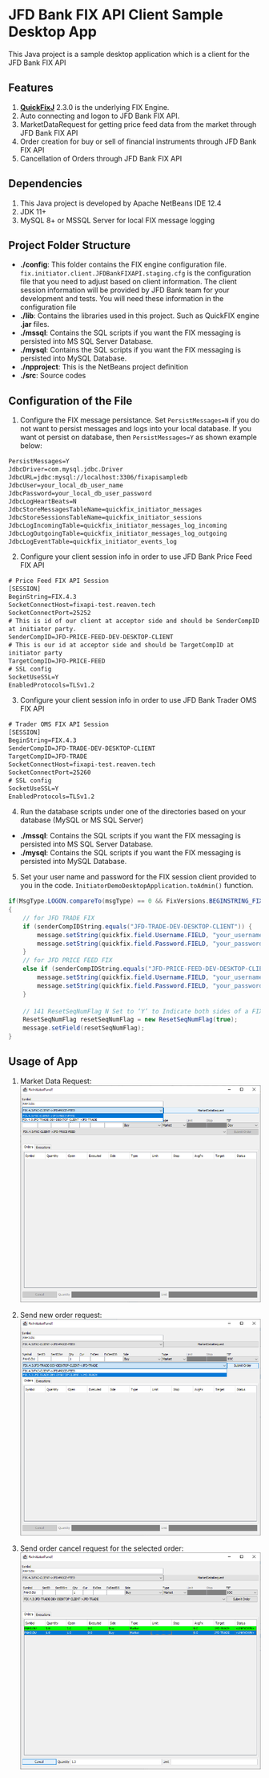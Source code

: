
# JFD Bank FIX API Client Sample Desktop App

This Java project is a sample desktop application which is a client for the JFD Bank FIX API

## Features

1. **[QuickFixJ](https://www.quickfixj.org/)** 2.3.0 is the underlying FIX Engine.
2. Auto connecting and logon to JFD Bank FIX API. 
3. MarketDataRequest for getting price feed data from the market through JFD Bank FIX API
4. Order creation for buy or sell of financial instruments through JFD Bank FIX API
5. Cancellation of Orders through JFD Bank FIX API

## Dependencies

1. This Java project is developed by Apache NetBeans IDE 12.4
2. JDK 11+
3. MySQL 8+ or MSSQL Server for local FIX message logging

## Project Folder Structure

* **./config**: This folder contains the FIX engine configuration file.
`fix.initiator.client.JFDBankFIXAPI.staging.cfg` is the configuration file that you need to adjust based on client information.
The client session information will be provided by JFD Bank team for your development and tests.
You will need these information in the configuration file
* **./lib**: Contains the libraries used in this project. Such as QuickFIX engine **.jar** files.
* **./mssql**: Contains the SQL scripts if you want the FIX messaging is persisted into MS SQL Server Database.
* **./mysql**: Contains the SQL scripts if you want the FIX messaging is persisted into MySQL Database.
* **./npproject**: This is the NetBeans project definition
* **./src**: Source codes

## Configuration of the File

1. Configure the FIX message persistance. 
Set `PersistMessages=N` if you do not want to persist messages and logs into your local database.
If you want ot persist on database, then `PersistMessages=Y` as shown example below:
```
PersistMessages=Y
JdbcDriver=com.mysql.jdbc.Driver
JdbcURL=jdbc:mysql://localhost:3306/fixapisampledb
JdbcUser=your_local_db_user_name
JdbcPassword=your_local_db_user_password
JdbcLogHeartBeats=N
JdbcStoreMessagesTableName=quickfix_initiator_messages
JdbcStoreSessionsTableName=quickfix_initiator_sessions
JdbcLogIncomingTable=quickfix_initiator_messages_log_incoming
JdbcLogOutgoingTable=quickfix_initiator_messages_log_outgoing
JdbcLogEventTable=quickfix_initiator_events_log
```

2. Configure your client session info in order to use JFD Bank Price Feed FIX API
```
# Price Feed FIX API Session
[SESSION]
BeginString=FIX.4.3
SocketConnectHost=fixapi-test.reaven.tech
SocketConnectPort=25252
# This is id of our client at acceptor side and should be SenderCompID at initiator party. 
SenderCompID=JFD-PRICE-FEED-DEV-DESKTOP-CLIENT
# This is our id at acceptor side and should be TargetCompID at initiator party
TargetCompID=JFD-PRICE-FEED
# SSL config
SocketUseSSL=Y
EnabledProtocols=TLSv1.2
```

3. Configure your client session info in order to use JFD Bank Trader OMS FIX API
```
# Trader OMS FIX API Session
[SESSION]
BeginString=FIX.4.3
SenderCompID=JFD-TRADE-DEV-DESKTOP-CLIENT
TargetCompID=JFD-TRADE
SocketConnectHost=fixapi-test.reaven.tech
SocketConnectPort=25260
# SSL config
SocketUseSSL=Y
EnabledProtocols=TLSv1.2
```

4. Run the database scripts under one of the directories based on your database (MySQL or MS SQL Server)
* **./mssql**: Contains the SQL scripts if you want the FIX messaging is persisted into MS SQL Server Database.
* **./mysql**: Contains the SQL scripts if you want the FIX messaging is persisted into MySQL Database.

5. Set your user name and password for the FIX session client provided to you in the code.
`InitiatorDemoDesktopApplication.toAdmin()` function.

```java
if(MsgType.LOGON.compareTo(msgType) == 0 && FixVersions.BEGINSTRING_FIX43.compareTo(msgBeginString) == 0)
{
    // for JFD TRADE FIX
    if (senderCompIDString.equals("JFD-TRADE-DEV-DESKTOP-CLIENT")) {
        message.setString(quickfix.field.Username.FIELD, "your_username");
        message.setString(quickfix.field.Password.FIELD, "your_password");
    }
    // for JFD PRICE FEED FIX
    else if (senderCompIDString.equals("JFD-PRICE-FEED-DEV-DESKTOP-CLIENT")) {
        message.setString(quickfix.field.Username.FIELD, "your_username");
        message.setString(quickfix.field.Password.FIELD, "your_password");
    }            

    // 141 ResetSeqNumFlag N Set to ‘Y’ to Indicate both sides of a FIX session should reset sequence numbers. Must be ‘Y’ on pricing session
    ResetSeqNumFlag resetSeqNumFlag = new ResetSeqNumFlag(true);
    message.setField(resetSeqNumFlag);
}
```

## Usage of App

1. Market Data Request:
![image-info](./scr-1-market-data-request.png)

2. Send new order request:
![image-info](./scr-2-send-new-order-request.png)

3. Send order cancel request for the selected order:
![image-info](./scr-3-send-order-cancel-request.png)


